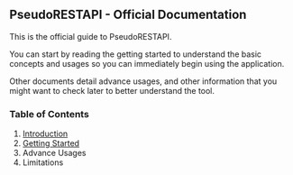 ## PseudoRESTAPI - Official Documentation

This is the official guide to PseudoRESTAPI.

You can start by reading the getting started to understand the basic concepts and usages so you can immediately begin using the application.

Other documents detail advance usages, and other information that you might want to check later to better understand the tool.

### Table of Contents

1. [Introduction](https://github.com/netervati/pseudo-rest-api/blob/main/docs/introduction.md)
2. [Getting Started](https://github.com/netervati/pseudo-rest-api/blob/main/docs/getting-started.md)
3. Advance Usages
5. Limitations
